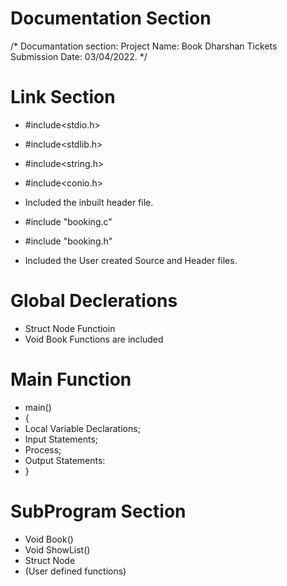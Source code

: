 # Documentation Section
/* Documantation section:
   Project Name: Book Dharshan Tickets
   Submission Date: 03/04/2022. */
   
# Link Section
  * #include<stdio.h>
  * #include<stdlib.h>
  * #include<string.h>
  * #include<conio.h>
  * Included the inbuilt header file.
  
  * #include "booking.c"
  * #include "booking.h"
  * Included the User created Source and Header files.

# Global Declerations 
   * Struct Node Functioin 
   * Void Book Functions are included

# Main Function
   * main() 
   * {
   * Local Variable Declarations;
   * Input Statements;
   * Process;
   * Output Statements:
   * }
   
 # SubProgram Section
   * Void Book()
   * Void ShowList()
   * Struct Node 
   * (User defined functions)

 
 
